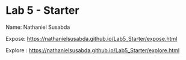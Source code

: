 # Lab 5 - Starter
Name: Nathaniel Susabda

Expose: https://nathanielsusabda.github.io/Lab5_Starter/expose.html

Explore : https://nathanielsusabda.github.io/Lab5_Starter/explore.html